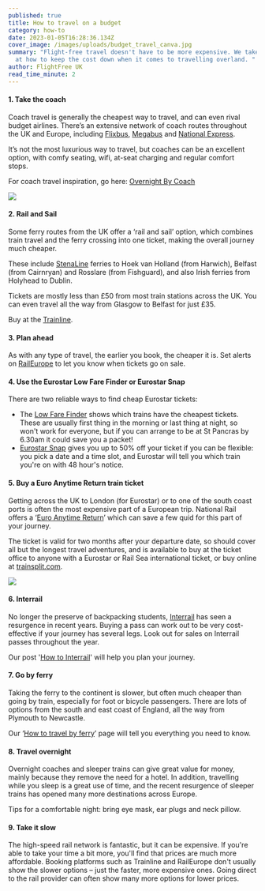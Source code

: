 ```yaml
---
published: true
title: How to travel on a budget
category: how-to
date: 2023-01-05T16:28:36.134Z
cover_image: /images/uploads/budget_travel_canva.jpg
summary: "Flight-free travel doesn't have to be more expensive. We take a look
  at how to keep the cost down when it comes to travelling overland. "
author: FlightFree UK
read_time_minute: 2
---
```

#### 1. Take the coach

Coach travel is generally the cheapest way to travel, and can even rival budget airlines. There’s an extensive network of coach routes throughout the UK and Europe, including [Flixbus](https://flixbus.com/), [Megabus](https://uk.megabus.com/journey-planner/map) and [National Express](https://www.nationalexpress.com/en). 

It’s not the most luxurious way to travel, but coaches can be an excellent option, with comfy seating, wifi, at-seat charging and regular comfort stops. 

For coach travel inspiration, go here: [Overnight By Coach](https://flightfree.co.uk/travel_articles/overnight-by-coach/)

![](/images/uploads/coach-travel1_canva.jpg)

#### 2. Rail and Sail

Some ferry routes from the UK offer a ‘rail and sail’ option, which combines train travel and the ferry crossing into one ticket, making the overall journey much cheaper. 

These include [StenaLine](https://www.stenaline.co.uk/rail-and-sail/to-ireland) ferries to Hoek van Holland (from Harwich), Belfast (from Cairnryan) and Rosslare (from Fishguard), and also Irish ferries from Holyhead to Dublin. 

Tickets are mostly less than £50 from most train stations across the UK. You can even travel all the way from Glasgow to Belfast for just £35.

Buy at the [Trainline](https://www.thetrainline.com/trains/great-britain/rail-and-sail).

#### 3. Plan ahead

As with any type of travel, the earlier you book, the cheaper it is. Set alerts on [RailEurope](https://www.raileurope.com/) to let you know when tickets go on sale.

#### 4. Use the Eurostar Low Fare Finder or Eurostar Snap

T﻿here are two reliable ways to find cheap Eurostar tickets: 

* The [L﻿ow Fare Finder](https://www.eurostar.com/uk-en/find-lowest-fares) shows which trains have the cheapest tickets. These are usually first thing in the morning or last thing at night, so won't work for everyone, but if you can arrange to be at St Pancras by 6.30am it could save you a packet!  
* [E﻿urostar Snap](https://snap.eurostar.com/uk-en) gives you up to 50% off your ticket if you can be flexible: you pick a date and a time slot, and Eurostar will tell you which train you're on with 48 hour's notice.

#### 5. Buy a Euro Anytime Return train ticket 

Getting across the UK to London (for Eurostar) or to one of the south coast ports is often the most expensive part of a European trip. National Rail offers a ‘[Euro Anytime Return](https://www.nationalrail.co.uk/ticket-types/tickets/eor/)’ which can save a few quid for this part of your journey. 

The ticket is valid for two months after your departure date, so should cover all but the longest travel adventures, and is available to buy at the ticket office to anyone with a Eurostar or Rail Sea international ticket, or buy online at [trainsplit.com](http://trainsplit.com). 

![](/images/uploads/interrail_maps_2024.jpg)

#### 6. Interrail

No longer the preserve of backpacking students, [Interrail](https://www.interrail.eu/en/interrail-passes/global-pass) has seen a resurgence in recent years. Buying a pass can work out to be very cost-effective if your journey has several legs. Look out for sales on Interrail passes throughout the year.

O﻿ur post '[How to Interrail](https://flightfree.co.uk/post/how-to-interrail/)' will help you plan your journey.

#### 7. Go by ferry

Taking the ferry to the continent is slower, but often much cheaper than going by train, especially for foot or bicycle passengers. There are lots of options from the south and east coast of England, all the way from Plymouth to Newcastle. 

Our ‘[How to travel by ferry](https://flightfree.co.uk/post/how-to-travel-by-ferry/)’ page will tell you everything you need to know.

#### 8. Travel overnight

Overnight coaches and sleeper trains can give great value for money, mainly because they remove the need for a hotel. In addition, travelling while you sleep is a great use of time, and the recent resurgence of sleeper trains has opened many more destinations across Europe.

T﻿ips for a comfortable night: bring eye mask, ear plugs and neck pillow.

#### 9﻿. Take it slow

T﻿he high-speed rail network is fantastic, but it can be expensive. If you're able to take your time a bit more, you'll find that prices are much more affordable. Booking platforms such as Trainline and RailEurope don't usually show the slower options – just the faster, more expensive ones. Going direct to the rail provider can often show many more options for lower prices.